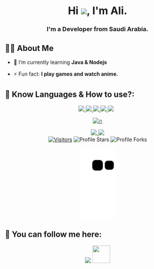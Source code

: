 
<h1 align="center">Hi <img src="https://raw.githubusercontent.com/MartinHeinz/MartinHeinz/master/wave.gif" width="30px">, I'm Ali.</h1>
<h3 align="center">I'm a Developer from Saudi Arabia.</h3>

## 🙋‍♂️ About Me


- 🌱 I’m currently learning **Java & Nodejs**

- ⚡ Fun fact: **I play games and watch anime.**

## 🚀 Know Languages & How to use?:

<p align="center"> 
    <a href="https://www.python.org" target="_blank"> <img src="https://img.icons8.com/color/48/000000/java.png"/> </a> 
      <a href="https://www.w3schools.com/html/html_intro.aspt" target="_blank"> <img src="https://i.imgur.com/Wed1Uq4.png"/> </a>
        <a href="https://www.w3schools.com/css/css_intro.asp" target="_blank"> <img src="https://i.imgur.com/tUeDIz9.png"/> </a> 
    <a href="https://www.python.org" target="_blank"> <img src="https://img.icons8.com/color/48/000000/python.png"/> </a> 
    <a style="padding-right:8px;" href="https://nodejs.org" target="_blank"> <img src="https://img.icons8.com/color/48/000000/nodejs.png"/> </a> 
</p>

<p align="center">
    <a href="https://github.com/anuraghazra/github-readme-stats">
        <img title=🔥 src="https://github-readme-streak-stats.herokuapp.com/?user=NitePlays&theme=black-ice&hide_border=true&stroke=0000&background=060A0CD0"/>
    </a>
</p>

<div align="center">
  <a href="https://github.com/NitePlays">
  <img height="180em" src="https://github-readme-stats.vercel.app/api?username=NitePlays&show_icons=true&theme=dracula&include_all_commits=true&count_private=true"/>
  <img height="180em" src="https://github-readme-stats.vercel.app/api/top-langs/?username=NitePlays&layout=compact&langs_count=7&theme=dracula"/>
</div>

<div align="center">
<img src="https://komarev.com/ghpvc/?username=NitePlays&label=Profile%20Views&color=008042&style=flat&label=Visitors" alt="Visitors"></a>
<img src="https://img.shields.io/badge/dynamic/json?&label=Total%20Stars&color=008042&style=flat&style=for-the-badge&query=%24.stars&url=https://api.github-star-counter.workers.dev/user/NitePlays" alt="Profile Stars"></a>
<img src="https://img.shields.io/badge/dynamic/json?&label=Total%20Forks&color=008042&style=flat&style=for-the-badge&query=%24.forks&url=https://api.github-star-counter.workers.dev/user/NitePlays" alt="Profile Forks"></a>
</div>

<div align="center">

  ![Snake animation](https://github.com/rafaballerini/rafaballerini/blob/output/github-contribution-grid-snake.svg)

</div>

## 🌟 You can follow me here:

<div align="center"> 

  <a href="https://www.instagram.com/o4wy" target="_blank"><img src="https://upload.wikimedia.org/wikipedia/commons/thumb/a/a5/Instagram_icon.png/48px-Instagram_icon.png" target="_blank"></a>
  <a href="https://www.discord.com/users/322182857655320576" target="_blank"><img width="48" height="48" src="https://www.svgrepo.com/show/353655/discord-icon.svg" target="_blank"></a>
  

 
</div>

